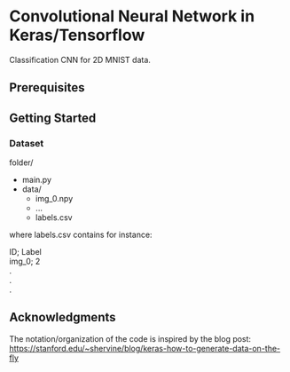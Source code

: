# Convolutional Neural Network in Keras/Tensorflow
 Classification CNN for 2D MNIST data.

## Prerequisites

## Getting Started
### Dataset
folder/
- main.py
- data/
	- img_0.npy
	- ...
	- labels.csv

where labels.csv contains for instance:

ID; Label \
img_0; 2 \
. \
. \
.

## Acknowledgments
The notation/organization of the code is inspired by the blog post: \
https://stanford.edu/~shervine/blog/keras-how-to-generate-data-on-the-fly
